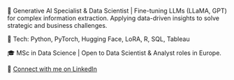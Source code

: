 🤖 Generative AI Specialist & Data Scientist | Fine-tuning LLMs (LLaMA, GPT) for complex information extraction. Applying data-driven insights to solve strategic and business challenges.


🔧 Tech: Python, PyTorch, Hugging Face, LoRA, R, SQL, Tableau


🎓 MSc in Data Science | Open to Data Scientist & Analyst roles in Europe.


🔗 [Connect with me on LinkedIn](https://linkedin.com/in/tamas-csakvari)
